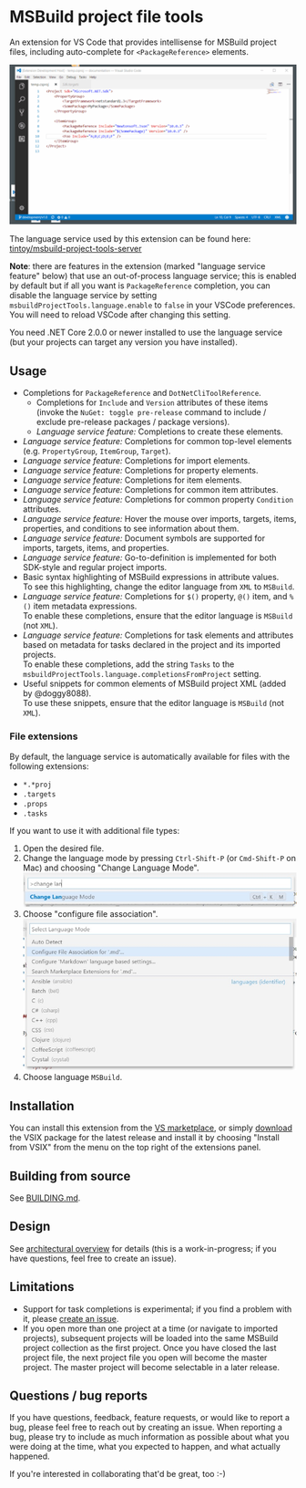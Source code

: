 # MSBuild project file tools

An extension for VS Code that provides intellisense for MSBuild project files, including auto-complete for `<PackageReference>` elements.

![The extension in action](docs/images/extension-in-action.gif)

The language service used by this extension can be found here: [tintoy/msbuild-project-tools-server](https://github.com/tintoy/msbuild-project-tools-server/)

**Note**: there are features in the extension (marked "language service feature" below) that use an out-of-process language service; this is enabled by default but if all you want is `PackageReference` completion, you can disable the language service by setting `msbuildProjectTools.language.enable` to `false` in your VSCode preferences. You will need to reload VSCode after changing this setting.

You need .NET Core 2.0.0 or newer installed to use the language service (but your projects can target any version you have installed).

## Usage

* Completions for `PackageReference` and `DotNetCliToolReference`.
  * Completions for `Include` and `Version` attributes of these items (invoke the `NuGet: toggle pre-release` command to include / exclude pre-release packages / package versions).
  * _Language service feature:_ Completions to create these elements.
* _Language service feature:_ Completions for common top-level elements (e.g. `PropertyGroup`, `ItemGroup`, `Target`).
* _Language service feature:_ Completions for import elements.
* _Language service feature:_ Completions for property elements.
* _Language service feature:_ Completions for item elements.
* _Language service feature:_ Completions for common item attributes.
* _Language service feature:_ Completions for common property `Condition` attributes.
* _Language service feature:_ Hover the mouse over imports, targets, items, properties, and conditions to see information about them.
* _Language service feature:_ Document symbols are supported for imports, targets, items, and properties.
* _Language service feature:_ Go-to-definition is implemented for both SDK-style and regular project imports.
* Basic syntax highlighting of MSBuild expressions in attribute values.  
  To see this highlighting, change the editor language from `XML` to `MSBuild`.
* _Language service feature:_ Completions for `$()` property, `@()` item, and `%()` item metadata expressions.  
  To enable these completions, ensure that the editor language is `MSBuild` (not `XML`).
* _Language service feature:_ Completions for task elements and attributes based on metadata for tasks declared in the project and its imported projects.  
  To enable these completions, add the string `Tasks` to the `msbuildProjectTools.language.completionsFromProject` setting.
* Useful snippets for common elements of MSBuild project XML (added by @doggy8088).  
  To use these snippets, ensure that the editor language is `MSBuild` (not `XML`).

### File extensions

By default, the language service is automatically available for files with the following extensions:

* `*.*proj`
* `.targets`
* `.props`
* `.tasks`

If you want to use it with additional file types:

1. Open the desired file.
2. Change the language mode by pressing `Ctrl-Shift-P` (or `Cmd-Shift-P` on Mac) and choosing "Change Language Mode".  
   ![associate language with file extension](docs/images/change-language-mode.jpg)
3. Choose "configure file association".  
   ![associate language with file extension](docs/images/associate-language-with-file-extension.jpg)
4. Choose language `MSBuild`.

## Installation

You can install this extension from the [VS marketplace](https://marketplace.visualstudio.com/items?itemName=tintoy.msbuild-project-tools), or simply [download](https://github.com/tintoy/msbuild-project-tools-vscode/releases/latest) the VSIX package for the latest release and install it by choosing "Install from VSIX" from the menu on the top right of the extensions panel.

## Building from source

See [BUILDING.md](docs/BUILDING.md).

## Design

See [architectural overview](docs/architecture/overview.md) for details (this is a work-in-progress; if you have questions, feel free to create an issue).

## Limitations

* Support for task completions is experimental; if you find a problem with it, please [create an issue](https://github.com/tintoy/msbuild-project-tools-vscode/issues/new).
* If you open more than one project at a time (or navigate to imported projects), subsequent projects will be loaded into the same MSBuild project collection as the first project. Once you have closed the last project file, the next project file you open will become the master project. The master project will become selectable in a later release.

## Questions / bug reports

If you have questions, feedback, feature requests, or would like to report a bug, please feel free to reach out by creating an issue. When reporting a bug, please try to include as much information as possible about what you were doing at the time, what you expected to happen, and what actually happened.

If you're interested in collaborating that'd be great, too :-)
